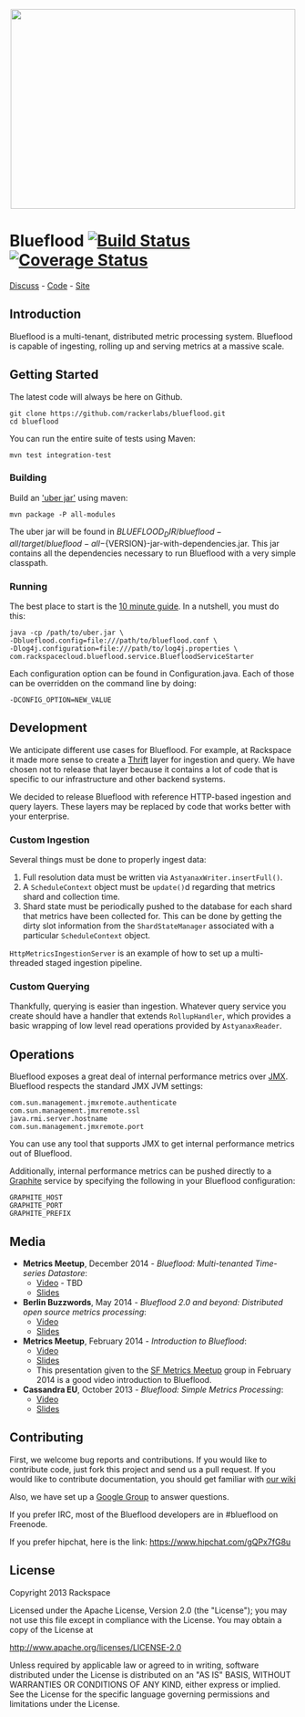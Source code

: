 <p align="center">
 <img src="http://i.imgur.com/dJwsM5z.gif" width="500" height="350" align=center>
</p>

# Blueflood [![Build Status](https://secure.travis-ci.org/rackerlabs/blueflood.png)](http://travis-ci.org/rackerlabs/blueflood) [![Coverage Status](https://coveralls.io/repos/rackerlabs/blueflood/badge.svg)](https://coveralls.io/r/rackerlabs/blueflood)

[Discuss](https://groups.google.com/forum/#!forum/blueflood-discuss) - [Code](http://github.com/rackerlabs/blueflood) - [Site](http://blueflood.io)

## Introduction

Blueflood is a multi-tenant, distributed metric processing system. Blueflood is capable of ingesting, rolling up and serving metrics at a massive scale.  

## Getting Started

The latest code will always be here on Github.

    git clone https://github.com/rackerlabs/blueflood.git
    cd blueflood
    
You can run the entire suite of tests using Maven:

    mvn test integration-test

### Building

Build an ['uber jar'](http://stackoverflow.com/questions/11947037/what-is-an-uber-jar) using maven:

    mvn package -P all-modules

The uber jar will be found in ${BLUEFLOOD_DIR}/blueflood-all/target/blueflood-all-${VERSION}-jar-with-dependencies.jar.
This jar contains all the dependencies necessary to run Blueflood with a very simple classpath.

### Running

The best place to start is the [10 minute guide](https://github.com/rackerlabs/blueflood/wiki/10minuteguide).
In a nutshell, you must do this:

    java -cp /path/to/uber.jar \
    -Dblueflood.config=file:///path/to/blueflood.conf \
    -Dlog4j.configuration=file:///path/to/log4j.properties \
    com.rackspacecloud.blueflood.service.BluefloodServiceStarter
    
Each configuration option can be found in Configuration.java.  Each of those can be overridden on the command line by
doing:

    -DCONFIG_OPTION=NEW_VALUE

## Development

We anticipate different use cases for Blueflood.  For example, at Rackspace it made more sense to create a
[Thrift](http://thrift.apache.org) layer for ingestion and query.  We have chosen not to release that layer because
it contains a lot of code that is specific to our infrastructure and other backend systems.

We decided to release Blueflood with reference HTTP-based ingestion and query layers.  These layers may be replaced by
code that works better with your enterprise.

### Custom Ingestion

Several things must be done to properly ingest data:
1. Full resolution data must be written via `AstyanaxWriter.insertFull()`.
2. A `ScheduleContext` object must be `update()`d regarding that metrics shard and collection time.
3. Shard state must be periodically pushed to the database for each shard that metrics have been collected for.  This
   can be done by getting the dirty slot information from the `ShardStateManager` associated with a particular
   `ScheduleContext` object.

`HttpMetricsIngestionServer` is an example of how to set up a multi-threaded staged ingestion pipeline.

### Custom Querying

Thankfully, querying is easier than ingestion.  Whatever query service you create should have a handler that extends
`RollupHandler`, which provides a basic wrapping of low level read operations provided by `AstyanaxReader`.

## Operations

Blueflood exposes a great deal of internal performance metrics over
[JMX](https://blogs.oracle.com/jmxetc/entry/what_is_jmx).
Blueflood respects the standard JMX JVM settings:

    com.sun.management.jmxremote.authenticate
    com.sun.management.jmxremote.ssl
    java.rmi.server.hostname
    com.sun.management.jmxremote.port
    
You can use any tool that supports JMX to get internal performance metrics out of Blueflood.

Additionally, internal performance metrics can be pushed directly to a [Graphite](http://graphite.wikidot.com/) 
service by specifying the following in your Blueflood
configuration:

    GRAPHITE_HOST
    GRAPHITE_PORT
    GRAPHITE_PREFIX

## Media

* **Metrics Meetup**, December 2014 - *Blueflood: Multi-tenanted Time-series Datastore*:
	* [Video]() - TBD
	* [Slides](https://raw.githubusercontent.com/rackerlabs/blueflood/master/contrib/presentations/MetricsMeetupDecember2014.pdf)
* **Berlin Buzzwords**, May 2014 - *Blueflood 2.0 and beyond: Distributed open source metrics processing*:
  * [Video](https://www.youtube.com/watch?v=NmZTdWzX5v8&list=PLq-odUc2x7i-Q5gQtkmba4ov37XRPjp6n&index=33)
  * [Slides](http://berlinbuzzwords.de/sites/berlinbuzzwords.de/files/media/documents/gary_dusbabek_berlin_buzzwords_2014.pdf)
* **Metrics Meetup**, February 2014 - *Introduction to Blueflood*:
	* [Video](http://vimeo.com/87210602)
	* [Slides](http://www.lakshmikannan.me/slides/2014-02-19-sf-metrics-meetup/#/)
	* This presentation given to the [SF Metrics Meetup](http://www.meetup.com/San-Francisco-Metrics-Meetup/) group in February 2014 is a good video introduction to Blueflood.
* **Cassandra EU**, October 2013 - *Blueflood: Simple Metrics Processing*:
	* [Video](https://www.youtube.com/watch?v=1rcffSq26z0)
	* [Slides](http://www.slideshare.net/gdusbabek/blueflood-open-source-metrics-processing-at-cassandraeu-2013)


## Contributing

First, we welcome bug reports and contributions.
If you would like to contribute code, just fork this project and send us a pull request.
If you would like to contribute documentation, you should get familiar with
[our wiki](https://github.com/rackerlabs/blueflood/wiki)

Also, we have set up a [Google Group](https://groups.google.com/forum/#!forum/blueflood-discuss) to answer questions.

If you prefer IRC, most of the Blueflood developers are in #blueflood on Freenode. 

If you prefer hipchat, here is the link: https://www.hipchat.com/gQPx7fG8u

## License

Copyright 2013 Rackspace

Licensed under the Apache License, Version 2.0 (the "License");
you may not use this file except in compliance with the License.
You may obtain a copy of the License at

   http://www.apache.org/licenses/LICENSE-2.0

Unless required by applicable law or agreed to in writing, software
distributed under the License is distributed on an "AS IS" BASIS,
WITHOUT WARRANTIES OR CONDITIONS OF ANY KIND, either express or implied.
See the License for the specific language governing permissions and
limitations under the License.
